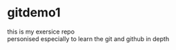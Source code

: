# gitdemo1
this is my exersice repo
<br>
personised especially to learn the git and github in depth

